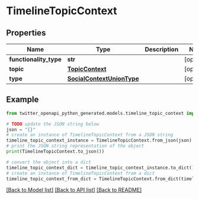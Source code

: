 # TimelineTopicContext


## Properties

Name | Type | Description | Notes
------------ | ------------- | ------------- | -------------
**functionality_type** | **str** |  | [optional] 
**topic** | [**TopicContext**](TopicContext.md) |  | [optional] 
**type** | [**SocialContextUnionType**](SocialContextUnionType.md) |  | [optional] 

## Example

```python
from twitter_openapi_python_generated.models.timeline_topic_context import TimelineTopicContext

# TODO update the JSON string below
json = "{}"
# create an instance of TimelineTopicContext from a JSON string
timeline_topic_context_instance = TimelineTopicContext.from_json(json)
# print the JSON string representation of the object
print(TimelineTopicContext.to_json())

# convert the object into a dict
timeline_topic_context_dict = timeline_topic_context_instance.to_dict()
# create an instance of TimelineTopicContext from a dict
timeline_topic_context_from_dict = TimelineTopicContext.from_dict(timeline_topic_context_dict)
```
[[Back to Model list]](../README.md#documentation-for-models) [[Back to API list]](../README.md#documentation-for-api-endpoints) [[Back to README]](../README.md)


